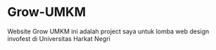 # Grow-UMKM
Website Grow UMKM ini adalah project saya untuk lomba web design invofest di Universitas Harkat Negri
